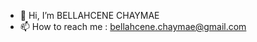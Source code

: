 - 👋 Hi, I’m BELLAHCENE CHAYMAE
- 📫 How to reach me : bellahcene.chaymae@gmail.com

<!---
BCHAYMAE/BCHAYMAE is a ✨ special ✨ repository because its `README.md` (this file) appears on your GitHub profile.
You can click the Preview link to take a look at your changes.
--->
